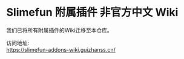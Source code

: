 # Slimefun 附属插件 非官方中文 Wiki 

我们已将所有附属插件的Wiki迁移至本仓库。

访问地址:  
https://slimefun-addons-wiki.guizhanss.cn/
